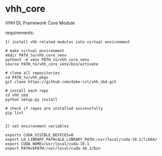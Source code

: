 # vhh_core
VHH DL Framework Core Module


requirements:

    1) install vhh related modules into virtual environment
    
    # make virtual environment
    mkdir PATH_to/vhh_core_venv
    python3 -m venv PATH_to/vhh_core_venv
    source PATH_to/vhh_core_venv/bin/activate
    
    # clone all repositories
    cd PATH_to/vhh_pkgs
    git clone https://github.com/dahe-cvl/vhh_sbd.git
    
    # install each repo
    cd vhh_sbd
    python setup.py install
    
    # check if repos are installed successfully
    pip list 
    

    2) set environment variables
 
    exports CUDA_VISIBLE_DEVICES=0
    export LD_LIBRARY_PATH=$LD_LIBRARY_PATH:/usr/local/cuda-10.1/lib64/
    export CUDA_HOME=/usr/local/cuda-10.1
    export PATH=$PATH:/usr/local/cuda-10.1/bin
